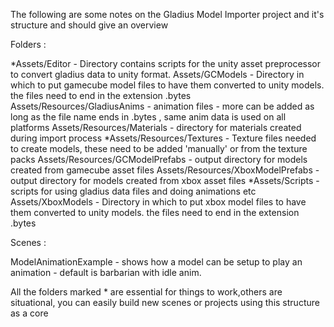 The following are some notes on the Gladius Model Importer project and it's structure and should give an overview


Folders :

*Assets/Editor - Directory contains scripts for the unity asset preprocessor to convert gladius data to unity format.
Assets/GCModels - Directory in which to put gamecube model files to have them converted to unity models. the files need to end in the extension .bytes
Assets/Resources/GladiusAnims - animation files - more can be added as long as the file name ends in .bytes , same anim data is used on all platforms
Assets/Resources/Materials - directory for materials created during import process
*Assets/Resources/Textures - Texture files needed to create models, these need to be added 'manually' or from the texture packs
Assets/Resources/GCModelPrefabs - output directory for models created from gamecube asset files
Assets/Resources/XboxModelPrefabs - output directory for models created from xbox asset files
*Assets/Scripts - scripts for using gladius data files and doing animations etc
Assets/XboxModels - Directory in which to put xbox model files to have them converted to unity models. the files need to end in the extension .bytes

Scenes :

ModelAnimationExample - shows how a model can be setup to play an animation - default is barbarian with idle anim.


All the folders marked * are essential for things to work,others are situational, you can easily build new scenes or projects using this structure as a core
